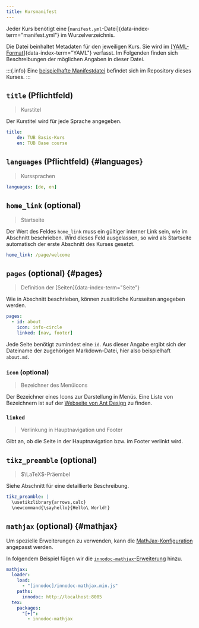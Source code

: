 ```yaml
---
title: Kursmanifest
---
```


Jeder Kurs benötigt eine
[`manifest.yml`-Datei]{data-index-term="manifest.yml"} im Wurzelverzeichnis.

Die Datei beinhaltet Metadaten für den jeweiligen Kurs. Sie wird im
[[YAML-Format](http://yaml.org/)]{data-index-term="YAML"} verfasst. Im
Folgenden finden sich Beschreibungen der möglichen Angaben in dieser Datei.

:::{.info}
Eine
[beispielhafte Manifestdatei](https://git.tu-berlin.de/innodoc/tub_base/blob/master/manifest.yml)
befindet sich im Repository dieses Kurses.
:::

## `title` (Pflichtfeld)

> Kurstitel

Der Kurstitel wird für jede Sprache angegeben.

```yaml
title:
    de: TUB Basis-Kurs
    en: TUB Base course
```

## `languages` (Pflichtfeld) {#languages}

> Kurssprachen

```yaml
languages: [de, en]
```

## `home_link` (optional)

> Startseite

Der Wert des Feldes `home_link` muss ein gültiger interner Link sein, wie im
Abschnitt [](/section/02-elements/02-links/01-internal) beschrieben. Wird
dieses Feld ausgelassen, so wird als Startseite automatisch der erste Abschnitt
des Kurses gesetzt.

```yaml
home_link: /page/welcome
```

## `pages` (optional) {#pages}

> Definition der [Seiten]{data-index-term="Seite"}

Wie in Abschnitt [](/section/01-project/01-folders#pages) beschrieben, können
zusätzliche Kursseiten angegeben werden.

```yaml
pages:
  - id: about
    icon: info-circle
    linked: [nav, footer]
```

Jede Seite benötigt zumindest eine `id`. Aus dieser Angabe ergibt sich der
Dateiname der zugehörigen Markdown-Datei, hier also beispielhaft `about.md`.

### `icon` (optional)

> Bezeichner des Menüicons

Der Bezeichner eines Icons zur Darstellung in Menüs. Eine Liste von Bezeichnern
ist auf der [Webseite von Ant Design](https://ant.design/components/icon/) zu
finden.

### `linked`

> Verlinkung in Hauptnavigation und Footer

Gibt an, ob die Seite in der Hauptnavigation bzw. im Footer verlinkt wird.

## `tikz_preamble` (optional)

> $\LaTeX$-Präembel

Siehe Abschnitt [](/section/02-elements/04-media/01-pgf-tikz#tikz_preamble) für
eine detaillierte Beschreibung.

```yaml
tikz_preamble: |
  \usetikzlibrary{arrows,calc}
  \newcommand{\sayhello}{Hello\ World!}
```

## `mathjax` (optional) {#mathjax}

Um spezielle Erweiterungen zu verwenden, kann die
[MathJax-Konfiguration](https://docs.mathjax.org/en/latest/options/index.html)
angepasst werden.

In folgendem Beispiel fügen wir die
[`innodoc-mathjax`-Erweiterung](/section/02-elements/03-formulas#innodoc-mathjax)
hinzu.

```yaml
mathjax:
  loader:
    load:
      - "[innodoc]/innodoc-mathjax.min.js"
    paths:
      innodoc: http://localhost:8005
  tex:
    packages:
      "[+]":
        - innodoc-mathjax
```
